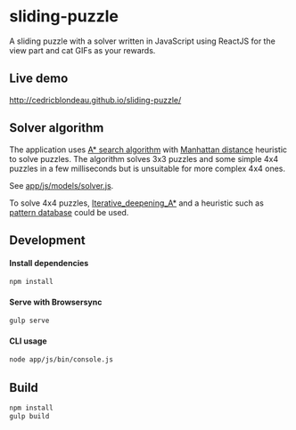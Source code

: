 # sliding-puzzle
A sliding puzzle with a solver written in JavaScript using ReactJS for the view part and cat GIFs as your rewards.

## Live demo
http://cedricblondeau.github.io/sliding-puzzle/

## Solver algorithm
The application uses [A* search algorithm](https://en.wikipedia.org/wiki/A*_search_algorithm) with [Manhattan distance](https://en.wikipedia.org/wiki/Taxicab_geometry) heuristic to solve puzzles.
The algorithm solves 3x3 puzzles and some simple 4x4 puzzles in a few milliseconds but is unsuitable for more complex 4x4 ones.

See [app/js/models/solver.js](app/js/models/solver.js).

To solve 4x4 puzzles, [Iterative_deepening_A*](https://en.wikipedia.org/wiki/Iterative_deepening_A*) and a heuristic such as [pattern database](https://heuristicswiki.wikispaces.com/pattern+database) could be used.

## Development
#### Install dependencies
```bash
npm install
```

#### Serve with Browsersync
```bash
gulp serve
```

#### CLI usage
```bash
node app/js/bin/console.js
```

## Build
```bash
npm install
gulp build
```
